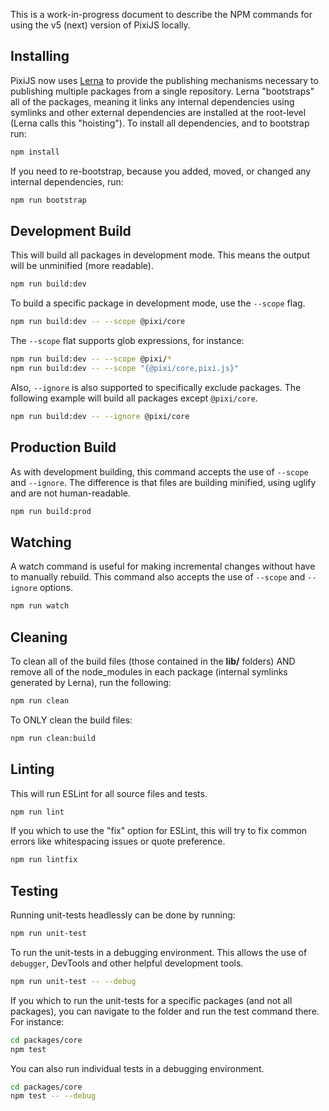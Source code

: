 This is a work-in-progress document to describe the NPM commands for using the v5 (next) version of PixiJS locally.

## Installing

PixiJS now uses [Lerna](https://github.com/lerna/lerna) to provide the publishing mechanisms necessary to publishing multiple packages from a single repository. Lerna "bootstraps" all of the packages, meaning it links any internal dependencies using symlinks and other external dependencies are installed at the root-level (Lerna calls this "hoisting"). To install all dependencies, and to bootstrap run:

```sh
npm install
```

If you need to re-bootstrap, because you added, moved, or changed any internal dependencies, run:

```sh
npm run bootstrap
```

## Development Build

This will build all packages in development mode. This means the output will be unminified (more readable).

```sh
npm run build:dev
```

To build a specific package in development mode, use the `--scope` flag.

```sh
npm run build:dev -- --scope @pixi/core
```

The `--scope` flat supports glob expressions, for instance:

```sh
npm run build:dev -- --scope @pixi/*
npm run build:dev -- --scope "{@pixi/core,pixi.js}"
```

Also, `--ignore` is also supported to specifically exclude packages. The following example will build all packages except `@pixi/core`.

```sh
npm run build:dev -- --ignore @pixi/core
```

## Production Build

As with development building, this command accepts the use of `--scope` and `--ignore`. The difference is that files are building minified, using uglify and are not human-readable.

```sh
npm run build:prod
```

## Watching

A watch command is useful for making incremental changes without have to manually rebuild.  This command also accepts the use of `--scope` and `--ignore` options.

```sh
npm run watch
```

## Cleaning

To clean all of the build files (those contained in the **lib/** folders) AND remove all of the node_modules in each package (internal symlinks generated by Lerna), run the following:

```sh
npm run clean
```

To ONLY clean the build files:

```sh
npm run clean:build
```

## Linting

This will run ESLint for all source files and tests. 

```sh
npm run lint
```

If you which to use the "fix" option for ESLint, this will try to fix common errors like whitespacing issues or quote preference.

```sh
npm run lintfix
```

## Testing

Running unit-tests headlessly can be done by running:

```sh
npm run unit-test
```

To run the unit-tests in a debugging environment. This allows the use of `debugger`, DevTools and other helpful development tools.

```sh
npm run unit-test -- --debug
```

If you which to run the unit-tests for a specific packages (and not all packages), you can navigate to the folder and run the test command there. For instance:

```sh
cd packages/core
npm test
```

You can also run individual tests in a debugging environment.

```sh
cd packages/core
npm test -- --debug
```